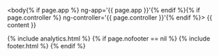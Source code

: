 <!DOCTYPE html>
<html lang="en">
<head>
  <script type="text/javascript">
    var path = location.pathname.replace(/^\/(.*)\/$/g, '$1');
    var redirects = {
      'faq': '/faq/introduction/',
      'faq/#advanced': '/faq/advanced/',
      'faq/#basic': '/faq/basic/',
      'faq/#introdcution': '/faq/introdcution/',
      'api': '/developer/api/postman/',
      <!-- 'developer/api/postman.': '/developer/api/', -->
      <!-- 'developer/api/#postman': '/developer/api/', -->
      <!-- 'developer/deployments': '/developer/deployments/aws/', -->
      <!-- 'developer/deployments/#aws': '/developer/deployments/aws/', -->
      <!-- 'developer/deployments/#bluemix': '/developer/deployments/bluemix/', -->
      <!-- 'developer/info/welcome': '/developer/info#welcome/', -->
      <!-- 'developer/info/#cordova': '/developer/info/cordova/', -->
      <!-- 'developer/info/#angular': '/developer/info/angular/', -->
      <!-- 'developer/info/#auth0': '/developer/info/auth0/', -->
      <!-- 'developer/info/#bootstrap': '/developer/info/bootstrap/', -->
      <!-- 'developer/info/#emaillogin': '/developer/info/emaillogin/', -->
      <!-- 'developer/info/#lambda': '/developer/info/lambda/', -->
      <!-- 'developer/info/#middleware': '/developer/info/middleware/', -->
      <!-- 'developer/info/#node-library': '/developer/info/node-library/', -->
      <!-- 'developer/info/#offline': '/developer/info/offline/', -->
      <!-- 'developer/info/#react': '/developer/info/react/', -->
      <!-- 'developer/info/#welcome': '/developer/info/welcome/', -->
      <!-- 'developer/integrations': '/developer/integrations/start/', -->
      <!-- 'developer/integrations/#email': '/developer/integrations/email/', -->
      <!-- 'developer/integrations/#filestorage': '/developer/integrations/filestorage/', -->
      <!-- 'developer/integrations/#google-drive': '/developer/integrations/google-drive/', -->
      <!-- 'developer/integrations/#hubspot': '/developer/integrations/hubspot/', -->
      <!-- 'developer/integrations/#oauth': '/developer/integrations/oauth/', -->
      <!-- 'developer/integrations/#office365': '/developer/integrations/office365/', -->
      <!-- 'developer/integrations/#start': '/developer/integrations/start/', -->
      <!-- 'developer/libraries': '/developer/libraries/angular/', -->
      <!-- 'developer/libraries/#ng-formio-builder': '/developer/libraries/ng-formio-builder/', -->
      <!-- 'developer/libraries/#ng-formio-grid': '/developer/libraries/ng-formio-grid/', -->
      <!-- 'developer/libraries/#ng-formio-helper': '/developer/libraries/ng-formio-helper/', -->
      <!-- 'developer/libraries/#ng-formio': '/developer/libraries/ng-formio/', -->
      'intro': '/intro/welcome/',
      'intro/#customizing': '/intro/appdev/',
      'intro/#explore': '/intro/explore/',
      'intro/#howworks': '/intro/howworks/',
      'intro/#next': '/intro/next/',
      'intro/#welcome': '/intro/welcome/',
      'tutorials/videos': '/tutorials/videos/welcome/',
      'tutorials/videos/#advancedtutorial': '/tutorials/videos/advancedtutorial/',
      'tutorials/videos/#basictutorial': '/tutorials/videos/basictutorial/',
      'tutorials/videos/#developertutorial': '/tutorials/videos/developertutorial/',
      'tutorials/videos/#intro': '/tutorials/videos/intro/',
      'tutorials/videos/#walkthrough': '/tutorials/videos/walkthrough/',
      'tutorials/videos/#welcome': '/tutorials/videos/welcome/',
      'tutorials/walkthroughs': '/tutorials/walkthroughs/eventmanager/',
      'tutorials/walkthroughs/#moviemanager': '/tutorials/walkthroughs/moviemanager/',
      'tutorials/walkthroughs/#servicetracker': '/tutorials/walkthroughs/servicetracker/',
      'userguide': '/userguide/introduction/',
      'userguide/#actions': '/userguide/actions/',
      'userguide/#docker': '/userguide/docker/',
      'userguide/#forms': '/userguide/forms/',
      'userguide/#groups': '/userguide/groups/',
      'userguide/#introduction': '/userguide/introduction/',
      'userguide/#projects': '/userguide/projects/',
      'userguide/#resources': '/userguide/resources/',
      'userguide/#submissions': '/userguide/submissions/',
      'userguide/#teams': '/userguide/teams/',
      'userguide/#project-templates': '/userguide/project-templates/',
      'userguide/#env': '/userguide/environment-switcher/',
      'userguide/#existing-resource-fields': '/userguide/existing-resource-fields/',
      'userguide/#form-components': '/userguide/form-components/',
      'userguide/#layout-components': '/userguide/layout-components/',
      'userguide/#roles-and-permissions': '/userguide/roles-and-permissions/',
      <!-- 'developer/api/#formio-account': '/developer/api/postman/', -->
      <!-- 'developer/api/#project-user': '/developer/api/postman/', -->
      <!-- 'developer/api/#create': '/developer/api/postman/', -->
      <!-- 'developer/api/#delete': '/developer/api/postman/', -->
      <!-- 'developer/api/#index': '/developer/api/postman/', -->
      <!-- 'developer/api/#read': '/developer/api/postman/', -->
      <!-- 'developer/api/#update': '/developer/api/postman/', -->
      <!-- 'developer/deployments/#aws-auth': '/developer/deployments/aws/#aws-auth', -->
      <!-- 'developer/deployments/#aws-beanstalk': '/developer/deployments/aws/#aws-beanstalk', -->
      <!-- 'developer/deployments/#aws-config': '/developer/deployments/aws/#aws-config', -->
      <!-- 'developer/deployments/#aws-prerequisites': '/developer/deployments/aws/#aws-prerequisites', -->
      <!-- 'developer/deployments/#bluemix-app': '/developer/deployments/bluemix/#bluemix-app', -->
      <!-- 'developer/deployments/#bluemix-docker': '/developer/deployments/bluemix/#bluemix-docker', -->
      <!-- 'developer/info/#conditional-fields': '/developer/info/angular/#conditional-fields', -->
      <!-- 'developer/info/#form-translation': '/developer/info/angular/#form-translation', -->
      <!-- 'developer/info/#formio-delete': '/developer/info/angular/#formio-delete', -->
      <!-- 'developer/info/#formio-directive': '/developer/info/angular/#formio-directive', -->
      <!-- 'developer/info/#formio-events': '/developer/info/angular/#formio-events', -->
      <!-- 'developer/info/#formio-module': '/developer/info/angular/#formio-module', -->
      <!-- 'developer/info/#formio-submissions': '/developer/info/angular/#formio-submissions', -->
      <!-- 'developer/info/#styling-angular-forms': '/developer/info/angular/#styling-angular-forms', -->
      <!-- 'developer/info/#auth0-app': '/developer/info/auth0/#auth0-app', -->
      <!-- 'developer/info/#auth0-code': '/developer/info/auth0/#auth0-code', -->
      <!-- 'developer/info/#auth0-rules': '/developer/info/auth0/#auth0-rules', -->
      <!-- 'developer/info/#cordova-compile': '/developer/info/cordova/#cordova-compile', -->
      <!-- 'developer/info/#cordova-install': '/developer/info/cordova/#cordova-install', -->
      <!-- 'developer/info/#cordova-plugins': '/developer/info/cordova/#cordova-plugins', -->
      <!-- 'developer/info/#cordova-prepare': '/developer/info/cordova/#cordova-prepare', -->
      <!-- 'developer/info/#cli': '/developer/info/middleware/#cli', -->
      <!-- 'developer/info/#cli': '/developer/info/middleware/#cli', -->
      <!-- 'developer/info/#cli': '/developer/info/middleware/#cli', -->
      <!-- 'developer/info/#react-module': '/developer/info/react/#react-module', -->
      <!-- 'developer/info/#react-usage': '/developer/info/react/#react-usage', -->
      <!-- 'developer/integrations/#gmail': '/developer/integrations/email/#gmail', -->
      <!-- 'developer/integrations/#kickbox': '/developer/integrations/email/#kickbox', -->
      <!-- 'developer/integrations/#mailgun': '/developer/integrations/email/#mailgun', -->
      <!-- 'developer/integrations/#mandrill': '/developer/integrations/email/#mandrill', -->
      <!-- 'developer/integrations/#sendgrid': '/developer/integrations/email/#sendgrid', -->
      <!-- 'developer/integrations/#url': '/developer/integrations/filestorage/#url', -->
      <!-- 'developer/integrations/#dropbox-storage': '/developer/integrations/filestorage/#dropbox-storage', -->
      <!-- 'developer/integrations/#s3': '/developer/integrations/filestorage/#s3', -->
      <!-- 'developer/integrations/#google-api-setting': '/developer/integrations/google-drive/#google-api-setting', -->
      <!-- 'developer/integrations/#google-oauthclient': '/developer/integrations/google-drive/#google-oauthclient', -->
      <!-- 'developer/integrations/#google-refreshtoken': '/developer/integrations/google-drive/#google-refreshtoken', -->
      <!-- 'developer/integrations/#google-sheet': '/developer/integrations/google-drive/#google-sheet', -->
      <!-- 'developer/integrations/#hubspot-action': '/developer/integrations/hubspot/#hubspot-action', -->
      <!-- 'developer/integrations/#hubspot-apikey': '/developer/integrations/hubspot/#hubspot-apikey', -->
      <!-- 'developer/integrations/#hubspot-mappings': '/developer/integrations/hubspot/#hubspot-mappings', -->
      <!-- 'developer/integrations/#github': '/developer/integrations/oauth/#github', -->
      <!-- 'developer/integrations/#action': '/developer/integrations/oauth/#action', -->
      <!-- 'developer/integrations/#button': '/developer/integrations/oauth/#button', -->
      <!-- 'developer/integrations/#dropbox-oauth': '/developer/integrations/oauth/#dropbox-oauth', -->
      <!-- 'developer/integrations/#facebook': '/developer/integrations/oauth/#facebook', -->
      <!-- 'developer/integrations/#google': '/developer/integrations/oauth/#google', -->
      <!-- 'developer/integrations/#linkform': '/developer/integrations/oauth/#linkform', -->
      <!-- 'developer/integrations/#msoffice365': '/developer/integrations/oauth/#msoffice365', -->
      <!-- 'developer/integrations/#settings': '/developer/integrations/oauth/#settings', -->
      <!-- 'developer/integrations/#twitter': '/developer/integrations/oauth/#twitter', -->
      <!-- 'developer/libraries/#actions': '/developer/libraries/ng-formio-builder/#actions', -->
      <!-- 'developer/libraries/#actions': '/developer/libraries/ng-formio-grid/#actions', -->
      <!-- 'developer/libraries/#actions': '/developer/libraries/ng-formio-helper/#actions', -->
      <!-- 'developer/libraries/#actions': '/developer/libraries/ng-formio/#actions', -->
      'integrations': '/developer/integrations/start/',
      'integrations/#linkedin': '/integrations/oauth/#linkedin',
      'intro/#deployapp': '/intro/customizing/#deployapp',
      'intro/#modifyapp': '/intro/customizing/#modifyapp',
      'intro/#updatingform': '/intro/customizing/#updatingform',
      'intro/#api': '/intro/explore/#api',
      'intro/#data': '/intro/explore/#data',
      'intro/#forms': '/intro/explore/#forms',
      'intro/#preview': '/intro/explore/#preview',
      'intro/#resources': '/intro/explore/#resources',
      'intro/#actions': '/intro/howworks/#actions',
      'intro/#dynamicrender': '/intro/howworks/#dynamicrender',
      'intro/#formembeds': '/intro/howworks/#formembeds',
      'intro/#restapi': '/intro/howworks/#restapi',
      'tutorials/videos/#part2': '/tutorials/videos/developertutorial/#part2',
      'tutorials/videos/#part3': '/tutorials/videos/developertutorial/#part3',
      'tutorials/videos/#dynamicRole': '/tutorials/videos/advancedtutorial/#dynamicRole',
      'tutorials/videos/#nested-resource': '/tutorials/videos/basictutorial/#nested-resource',
      'tutorials/videos/#oauth': '/tutorials/videos/advancedtutorial/#oauth',
      'tutorials/videos/#resourceAccess': '/tutorials/videos/advancedtutorial/#resourceAccess',
      'tutorials/videos/#rolespermissions': '/tutorials/videos/basictutorial/#rolespermissions',
      'tutorials/videos/#s3': '/tutorials/videos/advancedtutorial/#s3',
      'tutorials/videos/#user-table': '/tutorials/videos/basictutorial/#user-table',
      'tutorials/walkthroughs/#actions': '/tutorials/walkthroughs/servicetracker/#actions',
      'tutorials/walkthroughs/#application-create': '/tutorials/walkthroughs/servicetracker/#application-create',
      'tutorials/walkthroughs/#app-resources': '/tutorials/walkthroughs/servicetracker/#app-resources',
      'tutorials/walkthroughs/#code': '/tutorials/walkthroughs/servicetracker/#code',
      'tutorials/walkthroughs/#configuration': '/tutorials/walkthroughs/servicetracker/#configuration',
      'tutorials/walkthroughs/#create-project': '/tutorials/walkthroughs/servicetracker/#create-project',
      'tutorials/walkthroughs/#dependencies': '/tutorials/walkthroughs/servicetracker/#dependencies',
      'tutorials/walkthroughs/#formio-init': '/tutorials/walkthroughs/servicetracker/#formio-init',
      'tutorials/walkthroughs/#intro': '/tutorials/walkthroughs/servicetracker/#intro',
      'tutorials/walkthroughs/#resource-registration': '/tutorials/walkthroughs/servicetracker/#resource-registration',
      'tutorials/walkthroughs/#resources': '/tutorials/walkthroughs/servicetracker/#resources',
      'tutorials/walkthroughs/#restructure': '/tutorials/walkthroughs/servicetracker/#restructure',
      'tutorials/walkthroughs/#setup': '/tutorials/walkthroughs/servicetracker/#setup',
      'tutorials/walkthroughs/#structure': '/tutorials/walkthroughs/servicetracker/#structure',
      'tutorials/walkthroughs/#user-auth': '/tutorials/walkthroughs/servicetracker/#user-auth',
      'tutorials/walkthroughs/#users': '/tutorials/walkthroughs/servicetracker/#users',
      'userguide/#cutomer-applications': '/userguide/introduction/#cutomer-applications',
      'userguide/#user-portal-page': '/userguide/introduction/#user-portal-page',
      'userguide/#action-authentication': '/userguide/actions/#action-authentication',
      'userguide/#action-email': '/userguide/actions/#action-email',
      'userguide/#action-jira': '/userguide/actions/#action-jira',
      'userguide/#action-oauth': '/userguide/actions/#action-oauth',
      'userguide/#action-office365-calendar': '/userguide/actions/#action-office365-calendar',
      'userguide/#action-office365-contact': '/userguide/actions/#action-office365-contact',
      'userguide/#action-role-assignment': '/userguide/actions/#action-role-assignment',
      'userguide/#action-sql': '/userguide/actions/#action-sql',
      'userguide/#action-sqlconnector': '/userguide/actions/#action-sqlconnector',
      'userguide/#action-webhook': '/userguide/actions/#action-webhook',
      'userguide/#adding-action': '/userguide/actions/#adding-action',
      'userguide/#docker-deploy': '/userguide/docker/#docker-deploy',
      'userguide/#docker-dns': '/userguide/docker/#docker-dns',
      'userguide/#docker-explore': '/userguide/docker/#docker-explore',
      'userguide/#docker-installation': '/userguide/docker/#docker-installation',
      'userguide/#docker-paas': '/userguide/docker/#docker-paas',
      'userguide/#docker-server': '/userguide/docker/#docker-server',
      'userguide/#docker-variables': '/userguide/docker/#docker-variables',
      'userguide/#radio': '/userguide/form-components/#radio',
      'userguide/#add-form-component': '/userguide/form-components/#add-form-component',
      'userguide/#address': '/userguide/form-components/#address',
      'userguide/#button': '/userguide/form-components/#button',
      'userguide/#calculated-value': '/userguide/form-components/#calculated-value',
      'userguide/#checkbox': '/userguide/form-components/#checkbox',
      'userguide/#component-api': '/userguide/form-components/#component-api',
      'userguide/#component-layout-settings': '/userguide/form-components/#component-layout-settings',
      'userguide/#conditional-components': '/userguide/form-components/#conditional-components',
      'userguide/#content-component': '/userguide/form-components/#content-component',
      'userguide/#currency': '/userguide/form-components/#currency',
      'userguide/#custom': '/userguide/form-components/#custom',
      'userguide/#datetime': '/userguide/form-components/#datetime',
      'userguide/#edit-form-component': '/userguide/form-components/#edit-form-component',
      'userguide/#email': '/userguide/form-components/#email',
      'userguide/#file': '/userguide/form-components/#file',
      'userguide/#hidden': '/userguide/form-components/#hidden',
      'userguide/#html-element-component': '/userguide/form-components/#html-element-component',
      'userguide/#image': '/userguide/form-components/#image',
      'userguide/#number': '/userguide/form-components/#number',
      'userguide/#password': '/userguide/form-components/#password',
      'userguide/#phonenumber': '/userguide/form-components/#phonenumber',
      'userguide/#resource': '/userguide/form-components/#resource',
      'userguide/#select': '/userguide/form-components/#select',
      'userguide/#selectboxes': '/userguide/form-components/#selectboxes',
      'userguide/#signature': '/userguide/form-components/#signature',
      'userguide/#textarea': '/userguide/form-components/#textarea',
      'userguide/#textfield': '/userguide/form-components/#textfield',
      'userguide/#copy-form': '/userguide/forms/#copy-form',
      'userguide/#delete-form': '/userguide/forms/#delete-form',
      'userguide/#edit-form': '/userguide/forms/#edit-form',
      'userguide/#new-form': '/userguide/forms/#new-form',
      'userguide/#assigning-group-access': '/userguide/groups/#assigning-group-access',
      'userguide/#making-groupusers': '/userguide/groups/#making-groupusers',
      'userguide/#making-publicusers': '/userguide/groups/#making-publicusers',
      'userguide/#group-structure': '/userguide/groups/#group-structure',
      'userguide/#columns': '/userguide/layout-components/#columns',
      'userguide/#container': '/userguide/layout-components/#container',
      'userguide/#data-grid': '/userguide/layout-components/#data-grid',
      'userguide/#fieldset': '/userguide/layout-components/#fieldset',
      'userguide/#panels': '/userguide/layout-components/#panels',
      'userguide/#table': '/userguide/layout-components/#table',
      'userguide/#well': '/userguide/layout-components/#well',
      'userguide/#new-project': '/userguide/projects/#new-project',
      'userguide/#project-dashboard': '/userguide/projects/#project-dashboard',
      'userguide/#settings-project': '/userguide/projects/#settings-project',
      'userguide/#permissions': '/userguide/roles-and-permissions/#permissions',
      'userguide/#role-assignment': '/userguide/roles-and-permissions/#role-assignment',
      'userguide/#roles': '/userguide/roles-and-permissions/#roles',
      'userguide/#submissionpermissions': '/userguide/roles-and-permissions/#submissionpermissions',
      'userguide/#exporting-submissions': '/userguide/submissions/#exporting-submissions',
      'userguide/#view-submissions': '/userguide/submissions/#view-submissions',
      'userguide/#adding-accounts-team': '/userguide/teams/#adding-accounts-team',
      'userguide/#assigning-teams-project': '/userguide/teams/#assigning-teams-project',
      'userguide/#create-team': '/userguide/teams/#create-team',
      'userguide/#template-previews': '/userguide/project-templates/#template-previews'
    };
    if (location.hash) {
      path += '/' + location.hash;
    }
    if (redirects[path]) {
      window.location = '{{ site.baseUrl }}' + redirects[path];
    }
  </script>
  <meta charset="utf-8">
  <meta http-equiv="X-UA-Compatible" content="IE=edge">
  <meta name="viewport" content="width=device-width, initial-scale=1">
  <!-- The above 3 meta tags *must* come first in the head; any other head content must come *after* these tags -->
  <title>{{ site.title }} | {{ page.title | strip_html }}</title>

  <link rel="stylesheet" href="{{ site.baseUrl }}/assets/css/index.css">
  <link rel="stylesheet" href="{{ site.baseUrl }}/assets/lib/font-awesome/css/font-awesome.min.css">
  <!-- bower:css -->
  <link rel="stylesheet" href="{{ site.baseUrl }}/assets/lib/bootstrap/dist/css/bootstrap.min.css" />
  <link rel="stylesheet" href="{{ site.baseUrl }}/assets/lib/angular-ui-select/dist/select.css" />
  <link rel="stylesheet" href="{{ site.baseUrl }}/assets/lib/ui-select/dist/select.css" />
  <link rel="stylesheet" href="{{ site.baseUrl }}/assets/lib/formio/css/formio.css" />
  <!-- endbower -->

  <!-- Favicons -->
  <link rel="apple-touch-icon" sizes="57x57" href="{{ site.baseUrl }}/assets/favicons/apple-touch-icon-57x57.png">
  <link rel="apple-touch-icon" sizes="60x60" href="{{ site.baseUrl }}/assets/favicons/apple-touch-icon-60x60.png">
  <link rel="apple-touch-icon" sizes="72x72" href="{{ site.baseUrl }}/assets/favicons/apple-touch-icon-72x72.png">
  <link rel="apple-touch-icon" sizes="76x76" href="{{ site.baseUrl }}/assets/favicons/apple-touch-icon-76x76.png">
  <link rel="apple-touch-icon" sizes="114x114" href="{{ site.baseUrl }}/assets/favicons/apple-touch-icon-114x114.png">
  <link rel="apple-touch-icon" sizes="120x120" href="{{ site.baseUrl }}/assets/favicons/apple-touch-icon-120x120.png">
  <link rel="apple-touch-icon" sizes="144x144" href="{{ site.baseUrl }}/assets/favicons/apple-touch-icon-144x144.png">
  <link rel="apple-touch-icon" sizes="152x152" href="{{ site.baseUrl }}/assets/favicons/apple-touch-icon-152x152.png">
  <link rel="apple-touch-icon" sizes="180x180" href="{{ site.baseUrl }}/assets/favicons/apple-touch-icon-180x180.png">
  <link rel="icon" type="image/png" href="{{ site.baseUrl }}/assets/favicons/favicon-32x32.png" sizes="32x32">
  <link rel="icon" type="image/png" href="{{ site.baseUrl }}/assets/favicons/android-chrome-192x192.png" sizes="192x192">
  <link rel="icon" type="image/png" href="{{ site.baseUrl }}/assets/favicons/favicon-96x96.png" sizes="96x96">
  <link rel="icon" type="image/png" href="{{ site.baseUrl }}/assets/favicons/favicon-16x16.png" sizes="16x16">
  <link rel="manifest" href="{{ site.baseUrl }}/assets/favicons/manifest.json">
  <meta name="msapplication-TileColor" content="#da532c">
  <meta name="msapplication-TileImage" content="{{ site.baseUrl }}/assets/favicons/mstile-144x144.png">
  <meta name="theme-color" content="#ffffff">

  <!-- bower:js -->
  <script src="{{ site.baseUrl }}/assets/lib/jquery/dist/jquery.js"></script>
  <script src="{{ site.baseUrl }}/assets/lib/anchor-js/anchor.js"></script>
  <script src="{{ site.baseUrl }}/assets/lib/angular/angular.js"></script>
  <script src="{{ site.baseUrl }}/assets/lib/bootstrap/dist/js/bootstrap.js"></script>
  <script src="{{ site.baseUrl }}/assets/lib/ng-file-upload/dist/ng-file-upload.js"></script>
  <script src="{{ site.baseUrl }}/assets/lib/angular-sanitize/angular-sanitize.js"></script>
  <script src="{{ site.baseUrl }}/assets/lib/angular-bootstrap/ui-bootstrap-tpls.js"></script>
  <script src="{{ site.baseUrl }}/assets/lib/moment/moment.js"></script>
  <script src="{{ site.baseUrl }}/assets/lib/angular-moment/angular-moment.js"></script>
  <script src="{{ site.baseUrl }}/assets/lib/angular-ui-select/dist/select.js"></script>
  <script src="{{ site.baseUrl }}/assets/lib/bootstrap-ui-datetime-picker/dist/datetime-picker.min.js"></script>
  <script src="{{ site.baseUrl }}/assets/lib/signature_pad/signature_pad.js"></script>
  <script src="{{ site.baseUrl }}/assets/lib/angular-ui-mask/dist/mask.js"></script>
  <script src="{{ site.baseUrl }}/assets/lib/ui-select/dist/select.js"></script>
  <script src="{{ site.baseUrl }}/assets/lib/formio/dist/formio.js"></script>
  <script src="{{ site.baseUrl }}/assets/lib/urijs/src/URI.js"></script>
  <!-- endbower -->
</head>

<body{% if page.app %} ng-app='{{ page.app }}'{% endif %}{% if page.controller %} ng-controller='{{ page.controller }}'{% endif %}>
{{ content }}

<!-- HTML5 shim and Respond.js for IE8 support of HTML5 elements and media queries -->
<!-- WARNING: Respond.js doesn't work if you view the page via file:// -->
<!--[if lt IE 9]>
<script src="https://oss.maxcdn.com/html5shiv/3.7.2/html5shiv.min.js"></script>
<script src="https://oss.maxcdn.com/respond/1.4.2/respond.min.js"></script>
<![endif]-->

<script src="{{ site.baseUrl }}/assets/js/docs.js"></script>
{% include analytics.html %}
{% if page.nofooter == nil %}
    {% include footer.html %}
{% endif %}
</body>
</html>
